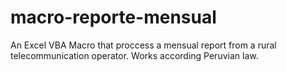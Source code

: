 # macro-reporte-mensual
An Excel VBA Macro that proccess a mensual report from a rural telecommunication operator. Works according Peruvian law.
